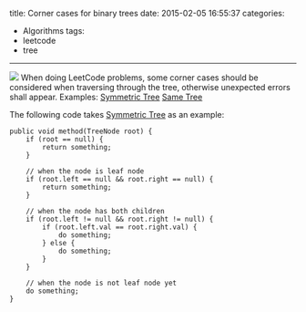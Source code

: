 title: Corner cases for binary trees
date: 2015-02-05 16:55:37
categories:
- Algorithms
tags:
- leetcode
- tree
---
![](/img/leetcode-tree.jpg)
When doing LeetCode problems, some corner cases should be considered when traversing through the tree, otherwise unexpected errors shall appear. Examples:
[Symmetric Tree](https://oj.leetcode.com/problems/symmetric-tree/)
[Same Tree](https://oj.leetcode.com/problems/same-tree/)

The following code takes [Symmetric Tree](https://oj.leetcode.com/problems/symmetric-tree/) as an example:
```
public void method(TreeNode root) {
    if (root == null) {
        return something;
    }
 
    // when the node is leaf node
    if (root.left == null && root.right == null) {
        return something;
    }
 
    // when the node has both children
    if (root.left != null && root.right != null) {
        if (root.left.val == root.right.val) {
            do something;
        } else {
            do something;
        }
    }
 
    // when the node is not leaf node yet
    do something;
}
```